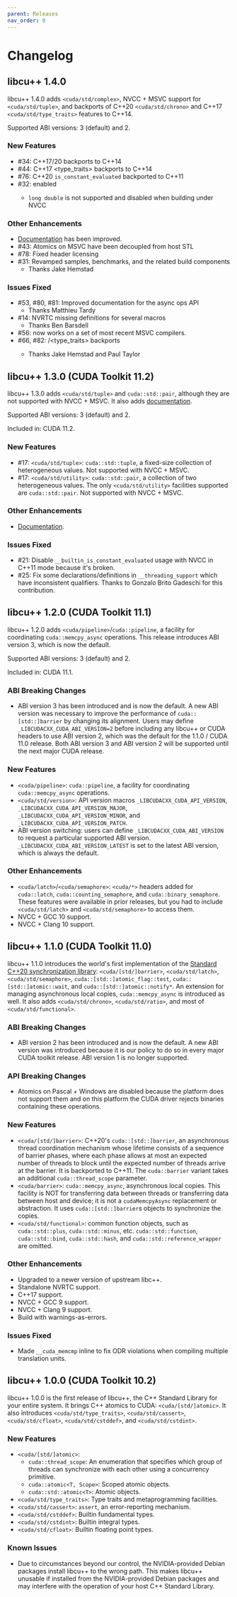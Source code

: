```yaml
---
parent: Releases
nav_order: 0
---
```


# Changelog

## libcu++ 1.4.0

libcu++ 1.4.0 adds `<cuda/std/complex>`, NVCC + MSVC support for
  `<cuda/std/tuple>`, and backports of C++20 `<cuda/std/chrono>` and C++17
  `<cuda/std/type_traits>` features to C++14.

Supported ABI versions: 3 (default) and 2.

### New Features

- #34: C++17/20 <chrono> backports to C++14
- #44: C++17 <type_traits> backports to C++14
- #76: C++20 `is_constant_evaluated` backported to C++11
- #32: <complex> enabled
  - `long double` is not supported and disabled when building under NVCC

### Other Enhancements

- [Documentation](https://nvidia.github.io/libcudacxx) has been improved.
- #43: Atomics on MSVC have been decoupled from host STL
- #78: Fixed header licensing
- #31: Revamped samples, benchmarks, and the related build components
  - Thanks Jake Hemstad

### Issues Fixed

- #53, #80, #81: Improved documentation for the async ops API
  - Thanks Matthieu Tardy
- #14: NVRTC missing definitions for several macros
  - Thanks Ben Barsdell
- #56: <tuple> now works on a set of most recent MSVC compilers.
- #66, #82: <chrono>/<type_traits> backports
  - Thanks Jake Hemstad and Paul Taylor

## libcu++ 1.3.0 (CUDA Toolkit 11.2)

libcu++ 1.3.0 adds `<cuda/std/tuple>` and `cuda::std::pair`, although they are
  not supported with NVCC + MSVC.
It also adds [documentation](https://nvidia.github.io/libcudacxx).

Supported ABI versions: 3 (default) and 2.

Included in: CUDA 11.2.

### New Features

- #17: `<cuda/std/tuple>`: `cuda::std::tuple`, a fixed-size collection of
    heterogeneous values.
  Not supported with NVCC + MSVC.
- #17: `<cuda/std/utility>`: `cuda::std::pair`, a collection of two
    heterogeneous values.
  The only `<cuda/std/utility>` facilities supported are `cuda::std::pair`.
  Not supported with NVCC + MSVC.

### Other Enhancements

- [Documentation](https://nvidia.github.io/libcudacxx).

### Issues Fixed

- #21: Disable `__builtin_is_constant_evaluated` usage with NVCC in C++11 mode
    because it's broken.
- #25: Fix some declarations/definitions in `__threading_support` which have
    inconsistent qualifiers.
  Thanks to Gonzalo Brito Gadeschi for this contribution.

## libcu++ 1.2.0 (CUDA Toolkit 11.1)

libcu++ 1.2.0 adds `<cuda/pipeline>`/`cuda::pipeline`, a facility for
  coordinating `cuda::memcpy_async` operations.
This release introduces ABI version 3, which is now the default.

Supported ABI versions: 3 (default) and 2.

Included in: CUDA 11.1.

### ABI Breaking Changes

- ABI version 3 has been introduced and is now the default.
  A new ABI version was necessary to improve the performance of
    `cuda::[std::]barrier` by changing its alignment.
  Users may define `_LIBCUDACXX_CUDA_ABI_VERSION=2` before including any libcu++
    or CUDA headers to use ABI version 2, which was the default for the 1.1.0 /
    CUDA 11.0 release.
  Both ABI version 3 and ABI version 2 will be supported until the next major
    CUDA release.

### New Features

- `<cuda/pipeline>`: `cuda::pipeline`, a facility for coordinating
    `cuda::memcpy_async` operations.
- `<cuda/std/version>`: API version macros `_LIBCUDACXX_CUDA_API_VERSION`,
    `_LIBCUDACXX_CUDA_API_VERSION_MAJOR`, `_LIBCUDACXX_CUDA_API_VERSION_MINOR`,
    and `_LIBCUDACXX_CUDA_API_VERSION_PATCH`.
- ABI version switching: users can define `_LIBCUDACXX_CUDA_ABI_VERSION`
    to request a particular supported ABI version.
  `_LIBCUDACXX_CUDA_ABI_VERSION_LATEST` is set to the latest ABI version, which
    is always the default.

### Other Enhancements

- `<cuda/latch>`/`<cuda/semaphore>`: `<cuda/*>` headers added for `cuda::latch`,
    `cuda::counting_semaphore`, and `cuda::binary_semaphore`.
   These features were available in prior releases, but you had to include
      `<cuda/std/latch>` and `<cuda/std/semaphore>` to access them.
- NVCC + GCC 10 support.
- NVCC + Clang 10 support.

## libcu++ 1.1.0 (CUDA Toolkit 11.0)

libcu++ 1.1.0 introduces the world's first implementation of the
  [Standard C++20 synchronization library](https://wg21.link/P1135):
  `<cuda/[std/]barrier>`, `<cuda/std/latch>`, `<cuda/std/semaphore>`,
  `cuda::[std::]atomic_flag::test`, `cuda::[std::]atomic::wait`, and
  `cuda::[std::]atomic::notify*`.
An extension for managing asynchronous local copies, `cuda::memcpy_async` is
  introduced as well.
It also adds `<cuda/std/chrono>`, `<cuda/std/ratio>`, and most of
  `<cuda/std/functional>`.

### ABI Breaking Changes

- ABI version 2 has been introduced and is now the default.
  A new ABI version was introduced because it is our policy to do so in every
    major CUDA toolkit release.
  ABI version 1 is no longer supported.

### API Breaking Changes

- Atomics on Pascal + Windows are disabled because the platform does not support
    them and on this platform the CUDA driver rejects binaries containing these
    operations.

### New Features

- `<cuda/[std/]barrier>`: C++20's `cuda::[std::]barrier`, an asynchronous thread
    coordination mechanism whose lifetime consists of a sequence of barrier
    phases, where each phase allows at most an expected number of threads to
    block until the expected number of threads arrive at the barrier.
  It is backported to C++11.
  The `cuda::barrier` variant takes an additional `cuda::thread_scope` parameter.
- `<cuda/barrier>`: `cuda::memcpy_async`, asynchronous local copies.
  This facility is NOT for transferring data between threads or transferring
    data between host and device; it is not a `cudaMemcpyAsync` replacement or
    abstraction.
  It uses `cuda::[std::]barrier`s objects to synchronize the copies.
- `<cuda/std/functional>`: common function objects, such as `cuda::std::plus`,
    `cuda::std::minus`, etc.
  `cuda::std::function`, `cuda::std::bind`, `cuda::std::hash`, and
    `cuda::std::reference_wrapper` are omitted.

### Other Enhancements

- Upgraded to a newer version of upstream libc++.
- Standalone NVRTC support.
- C++17 support.
- NVCC + GCC 9 support.
- NVCC + Clang 9 support.
- Build with warnings-as-errors.

### Issues Fixed

- Made `__cuda_memcmp` inline to fix ODR violations when compiling multiple
  translation units.

## libcu++ 1.0.0 (CUDA Toolkit 10.2)

libcu++ 1.0.0 is the first release of libcu++, the C++ Standard Library for your
  entire system.
It brings C++ atomics to CUDA: `<cuda/[std/]atomic>`.
It also introduces `<cuda/std/type_traits>`, `<cuda/std/cassert>`,
`<cuda/std/cfloat>`, `<cuda/std/cstddef>`, and `<cuda/std/cstdint>`.

### New Features

- `<cuda/[std/]atomic>`:
  - `cuda::thread_scope`: An enumeration that specifies which group of threads
    can synchronize with each other using a concurrency primitive.
  - `cuda::atomic<T, Scope>`: Scoped atomic objects.
  - `cuda::std::atomic<T>`: Atomic objects.
- `<cuda/std/type_traits>`: Type traits and metaprogramming facilities.
- `<cuda/std/cassert>`: `assert`, an error-reporting mechanism.
- `<cuda/std/cstddef>`: Builtin fundamental types.
- `<cuda/std/cstdint>`: Builtin integral types.
- `<cuda/std/cfloat>`: Builtin floating point types.

### Known Issues

- Due to circumstances beyond our control, the NVIDIA-provided Debian packages
    install libcu++ to the wrong path.
  This makes libcu++ unusable if installed from the NVIDIA-provided Debian
    packages and may interfere with the operation of your host C++ Standard
    Library.

